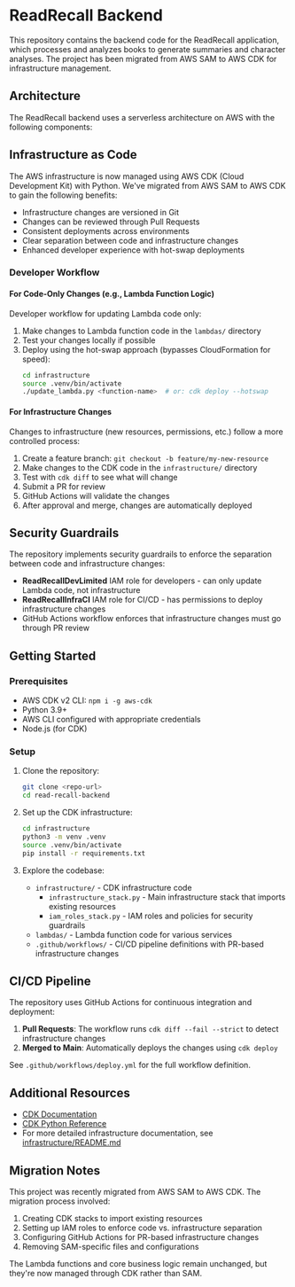 # ReadRecall Backend

This repository contains the backend code for the ReadRecall application, which processes and analyzes books to generate summaries and character analyses. The project has been migrated from AWS SAM to AWS CDK for infrastructure management.

## Architecture

The ReadRecall backend uses a serverless architecture on AWS with the following components:

## Infrastructure as Code

The AWS infrastructure is now managed using AWS CDK (Cloud Development Kit) with Python. We've migrated from AWS SAM to AWS CDK to gain the following benefits:

- Infrastructure changes are versioned in Git
- Changes can be reviewed through Pull Requests
- Consistent deployments across environments
- Clear separation between code and infrastructure changes
- Enhanced developer experience with hot-swap deployments

### Developer Workflow

#### For Code-Only Changes (e.g., Lambda Function Logic)

Developer workflow for updating Lambda code only:

1. Make changes to Lambda function code in the `lambdas/` directory
2. Test your changes locally if possible
3. Deploy using the hot-swap approach (bypasses CloudFormation for speed):
   ```bash
   cd infrastructure
   source .venv/bin/activate
   ./update_lambda.py <function-name>  # or: cdk deploy --hotswap
   ```

#### For Infrastructure Changes

Changes to infrastructure (new resources, permissions, etc.) follow a more controlled process:

1. Create a feature branch: `git checkout -b feature/my-new-resource`
2. Make changes to the CDK code in the `infrastructure/` directory
3. Test with `cdk diff` to see what will change
4. Submit a PR for review
5. GitHub Actions will validate the changes
6. After approval and merge, changes are automatically deployed

## Security Guardrails

The repository implements security guardrails to enforce the separation between code and infrastructure changes:

- **ReadRecallDevLimited** IAM role for developers - can only update Lambda code, not infrastructure
- **ReadRecallInfraCI** IAM role for CI/CD - has permissions to deploy infrastructure changes
- GitHub Actions workflow enforces that infrastructure changes must go through PR review

## Getting Started

### Prerequisites

- AWS CDK v2 CLI: `npm i -g aws-cdk`
- Python 3.9+
- AWS CLI configured with appropriate credentials
- Node.js (for CDK)

### Setup

1. Clone the repository:
   ```bash
   git clone <repo-url>
   cd read-recall-backend
   ```

2. Set up the CDK infrastructure:
   ```bash
   cd infrastructure
   python3 -m venv .venv
   source .venv/bin/activate
   pip install -r requirements.txt
   ```

3. Explore the codebase:
   - `infrastructure/` - CDK infrastructure code
     - `infrastructure_stack.py` - Main infrastructure stack that imports existing resources
     - `iam_roles_stack.py` - IAM roles and policies for security guardrails
   - `lambdas/` - Lambda function code for various services
   - `.github/workflows/` - CI/CD pipeline definitions with PR-based infrastructure changes

## CI/CD Pipeline

The repository uses GitHub Actions for continuous integration and deployment:

1. **Pull Requests**: The workflow runs `cdk diff --fail --strict` to detect infrastructure changes
2. **Merged to Main**: Automatically deploys the changes using `cdk deploy`

See `.github/workflows/deploy.yml` for the full workflow definition.

## Additional Resources

- [CDK Documentation](https://docs.aws.amazon.com/cdk/v2/guide/home.html)
- [CDK Python Reference](https://docs.aws.amazon.com/cdk/api/v2/python/aws_cdk.html)
- For more detailed infrastructure documentation, see [infrastructure/README.md](infrastructure/README.md)

## Migration Notes

This project was recently migrated from AWS SAM to AWS CDK. The migration process involved:

1. Creating CDK stacks to import existing resources
2. Setting up IAM roles to enforce code vs. infrastructure separation
3. Configuring GitHub Actions for PR-based infrastructure changes
4. Removing SAM-specific files and configurations

The Lambda functions and core business logic remain unchanged, but they're now managed through CDK rather than SAM.
